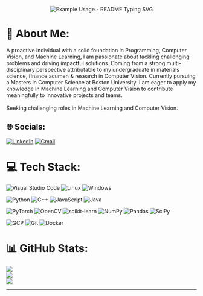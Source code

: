 <p align="center">
  <img src="https://readme-typing-svg.demolab.com/?lines=Harsh Khatri 🤓;Computer Vision Engineer 📷;&font=Fira%20Code&center=true&width=380&height=50&duration=4000&pause=1000" alt="Example Usage - README Typing SVG">
</p>

# 💫 About Me:
A proactive individual with a solid foundation in Programming, Computer Vision, and Machine Learning, I am passionate about tackling challenging problems and driving impactful solutions. Coming from a strong multi-disciplinary perspective attributable to my undergraduate in materials science, finance acumen & research in Computer Vision. Currently pursuing a Masters in Computer Science at Boston University. I am eager to apply my knowledge in Machine Learning and Computer Vision to contribute meaningfully to innovative projects and teams.<br><br>Seeking challenging roles in Machine Learning and Computer Vision.


## 🌐 Socials:
[![LinkedIn](https://img.shields.io/badge/linkedin-%230077B5.svg?style=for-the-badge&logo=linkedin&logoColor=white)](https://linkedin.com/in/https://www.linkedin.com/in/harsh242/) [![Gmail](https://img.shields.io/badge/Gmail-D14836?style=for-the-badge&logo=gmail&logoColor=white)](mailto:harsh242@bu.edu)

# 💻 Tech Stack:
![Visual Studio Code](https://img.shields.io/badge/Visual%20Studio%20Code-0078d7.svg?style=for-the-badge&logo=visual-studio-code&logoColor=white) ![Linux](https://img.shields.io/badge/Linux-FCC624?style=for-the-badge&logo=linux&logoColor=black) ![Windows](https://img.shields.io/badge/Windows-0078D6?style=for-the-badge&logo=windows&logoColor=white)

![Python](https://img.shields.io/badge/python-3670A0?style=for-the-badge&logo=python&logoColor=ffdd54) ![C++](https://img.shields.io/badge/c++-%2300599C.svg?style=for-the-badge&logo=c%2B%2B&logoColor=white) ![JavaScript](https://img.shields.io/badge/javascript-%23323330.svg?style=for-the-badge&logo=javascript&logoColor=%23F7DF1E) ![Java](https://img.shields.io/badge/java-%23ED8B00.svg?style=for-the-badge&logo=openjdk&logoColor=white) 

![PyTorch](https://img.shields.io/badge/PyTorch-%23EE4C2C.svg?style=for-the-badge&logo=PyTorch&logoColor=white) ![OpenCV](https://img.shields.io/badge/opencv-%23white.svg?style=for-the-badge&logo=opencv&logoColor=white) ![scikit-learn](https://img.shields.io/badge/scikit--learn-%23F7931E.svg?style=for-the-badge&logo=scikit-learn&logoColor=white) ![NumPy](https://img.shields.io/badge/numpy-%23013243.svg?style=for-the-badge&logo=numpy&logoColor=white) ![Pandas](https://img.shields.io/badge/pandas-%23150458.svg?style=for-the-badge&logo=pandas&logoColor=white) ![SciPy](https://img.shields.io/badge/SciPy-%230C55A5.svg?style=for-the-badge&logo=scipy&logoColor=%white)

![GCP](https://img.shields.io/badge/Google_Cloud-4285F4?style=for-the-badge&logo=google-cloud&logoColor=white) ![Git](https://img.shields.io/badge/GIT-E44C30?style=for-the-badge&logo=git&logoColor=white) ![Docker](https://img.shields.io/badge/docker-%230db7ed.svg?style=for-the-badge&logo=docker&logoColor=white) 


# 📊 GitHub Stats:
![](https://github-readme-stats.vercel.app/api?username=harshk242&theme=dark&hide_border=false&include_all_commits=true&count_private=true)<br/>
![](https://github-readme-streak-stats.herokuapp.com/?user=harshk242&theme=dark&hide_border=false)<br/>
![](https://github-readme-stats.vercel.app/api/top-langs/?username=harshk242&theme=dark&hide_border=false&include_all_commits=true&count_private=true&layout=compact)

---
